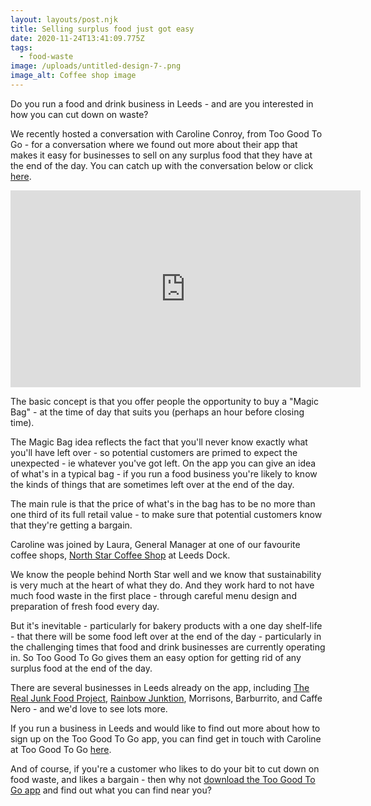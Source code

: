 ```yaml
---
layout: layouts/post.njk
title: Selling surplus food just got easy
date: 2020-11-24T13:41:09.775Z
tags:
  - food-waste
image: /uploads/untitled-design-7-.png
image_alt: Coffee shop image
---
```


Do you run a food and drink business in Leeds - and are you interested in how you can cut down on waste?

We recently hosted a conversation with Caroline Conroy, from Too Good To Go - for a conversation where we found out more about their app that makes it easy for businesses to sell on any surplus food that they have at the end of the day. You can catch up with the conversation below or click [here](https://www.facebook.com/zerowasteleeds/videos/1167167940378816/).

<iframe width="560" height="315" src="https://www.youtube.com/embed/6IQ-L_ga7gU" frameborder="0" allow="accelerometer; autoplay; clipboard-write; encrypted-media; gyroscope; picture-in-picture" allowfullscreen></iframe>

The basic concept is that you offer people the opportunity to buy a "Magic Bag" - at the time of day that suits you (perhaps an hour before closing time).

The Magic Bag idea reflects the fact that you'll never know exactly what you'll have left over - so potential customers are primed to expect the unexpected - ie whatever you've got left. On the app you can give an idea of what's in a typical bag - if you run a food business you're likely to know the kinds of things that are sometimes left over at the end of the day.

The main rule is that the price of what's in the bag has to be no more than one third of its full retail value - to make sure that potential customers know that they're getting a bargain.

Caroline was joined by Laura, General Manager at one of our favourite coffee shops, [North Star Coffee Shop](https://www.northstarroast.com/cafe/) at Leeds Dock.

We know the people behind North Star well and we know that sustainability is very much at the heart of what they do. And they work hard to not have much food waste in the first place - through careful menu design and preparation of fresh food every day.

But it's inevitable - particularly for bakery products with a one day shelf-life - that there will be some food left over at the end of the day - particularly in the challenging times that food and drink businesses are currently operating in. So Too Good To Go gives them an easy option for getting rid of any surplus food at the end of the day.

There are several businesses in Leeds already on the app, including [The Real Junk Food Project](https://trjfp.com/), [Rainbow Junktion](http://rainbowjunktion.org.uk/), Morrisons, Barburrito, and Caffe Nero - and we'd love to see lots more.

If you run a business in Leeds and would like to find out more about how to sign up on the Too Good To Go app, you can find get in touch with Caroline at Too Good To Go [here](https://toogoodtogo.co.uk/en-gb/business?utm_source=referral&utm_medium=partnership&utm_campaign=uk_sales_partnership_referral_zerowasteleeds).

And of course, if you're a customer who likes to do your bit to cut down on food waste, and likes a bargain - then why not [download the Too Good To Go app](https://toogoodtogo.co.uk/en-gb/) and find out what you can find near you?
